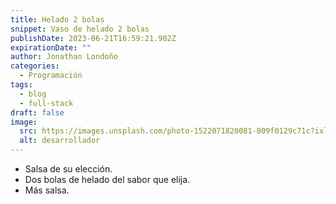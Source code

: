 ```yaml
---
title: Helado 2 bolas
snippet: Vaso de helado 2 bolas
publishDate: 2023-06-21T16:59:21.902Z
expirationDate: ""
author: Jonathan Londoño
categories:
  - Programación
tags:
  - blog
  - full-stack
draft: false
image:
  src: https://images.unsplash.com/photo-1522071820081-009f0129c71c?ixlib=rb-4.0.3&ixid=M3wxMjA3fDB8MHxwaG90by1wYWdlfHx8fGVufDB8fHx8fA%3D%3D&auto=format&fit=crop&w=1170&q=80
  alt: desarrollador
---
```


- Salsa de su elección.
- Dos bolas de helado del sabor que elija.
- Más salsa.
